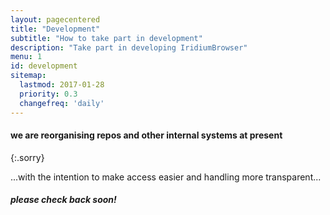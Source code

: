 ```yaml
---
layout: pagecentered
title: "Development"
subtitle: "How to take part in development"
description: "Take part in developing IridiumBrowser"
menu: 1
id: development
sitemap:
  lastmod: 2017-01-28
  priority: 0.3
  changefreq: 'daily'
---
```


<span class="fa fa-user-md" style="font-size:9em; color:#4499D4;"></span>

#### we are reorganising repos and other internal systems at present #
{:.sorry}
	  
...with the intention to make access easier and handling more transparent...
	 
##### please check back soon! #
